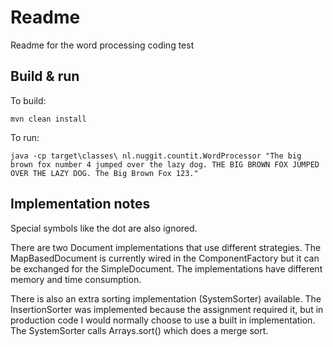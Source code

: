 # Readme

Readme for the word processing coding test

## Build & run

To build:
```
mvn clean install
```

To run:
```
java -cp target\classes\ nl.nuggit.countit.WordProcessor "The big brown fox number 4 jumped over the lazy dog. THE BIG BROWN FOX JUMPED OVER THE LAZY DOG. The Big Brown Fox 123."
```

## Implementation notes

Special symbols like the dot are also ignored. 

There are two Document implementations that use different strategies. The MapBasedDocument is currently wired in the 
ComponentFactory but it can be exchanged for the SimpleDocument. The implementations have different memory and time
consumption.

There is also an extra sorting implementation (SystemSorter) available. The InsertionSorter was implemented because
the assignment required it, but in production code I would normally choose to use a built in implementation. The 
SystemSorter calls Arrays.sort() which does a merge sort.

